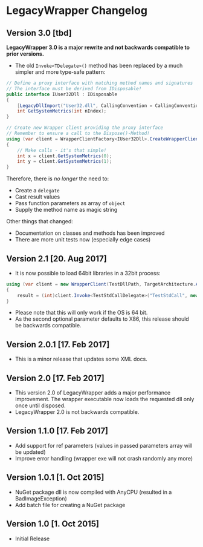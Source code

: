 # LegacyWrapper Changelog

## Version 3.0 [tbd]

**LegacyWrapper 3.0 is a major rewrite and not backwards compatible to prior versions.**

*   The old `Invoke<TDelegate>()` method has been replaced by a much simpler and more type-safe pattern:

```csharp
// Define a proxy interface with matching method names and signatures
// The interface must be derived from IDisposable!
public interface IUser32Dll : IDisposable
{
    [LegacyDllImport("User32.dll", CallingConvention = CallingConvention.Winapi)]
    int GetSystemMetrics(int nIndex);
}

// Create new Wrapper client providing the proxy interface
// Remember to ensure a call to the Dispose()-Method!
using (var client = WrapperClientFactory<IUser32Dll>.CreateWrapperClient())
{
    // Make calls - it's that simple!
    int x = client.GetSystemMetrics(0);
    int y = client.GetSystemMetrics(1);
}
```

Therefore, there is _no longer_ the need to:
* Create a `delegate`
* Cast result values
* Pass function parameters as array of `object`
* Supply the method name as magic string

Other things that changed:

*   Documentation on classes and methods has been improved
*   There are more unit tests now (especially edge cases)

## Version 2.1 [20. Aug 2017]

* It is now possible to load 64bit libraries in a 32bit process:

```csharp
using (var client = new WrapperClient(TestDllPath, TargetArchitecture.Amd64))
{
    result = (int)client.Invoke<TestStdCallDelegate>("TestStdCall", new object[] { input });
}
```
* Please note that this will only work if the OS is 64 bit.
* As the second optional parameter defaults to X86, this release should be backwards compatible.

## Version 2.0.1 [17. Feb 2017]

* This is a minor release that updates some XML docs.

## Version 2.0 [17. Feb 2017]

* This version 2.0 of LegacyWrapper adds a major performance improvement. The wrapper executable now loads the requested dll only once until disposed.
* LegacyWrapper 2.0 is not backwards compatible.

## Version 1.1.0 [17. Feb 2017]

* Add support for ref parameters (values in passed parameters array will be updated)
* Improve error handling (wrapper exe will not crash randomly any more)

## Version 1.0.1 [1. Oct 2015]

* NuGet package dll is now compiled with AnyCPU (resulted in a BadImageException)
* Add batch file for creating a NuGet package

## Version 1.0 [1. Oct 2015]

* Initial Release